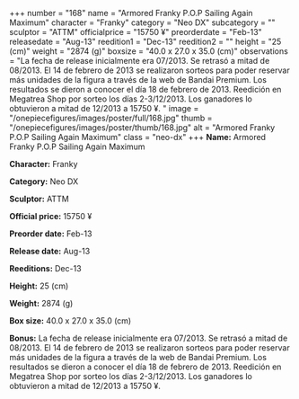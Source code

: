 +++
number = "168"
name = "Armored Franky P.O.P Sailing Again Maximum"
character = "Franky"
category = "Neo DX"
subcategory = ""
sculptor = "ATTM"
officialprice = "15750 ¥"
preorderdate = "Feb-13"
releasedate = "Aug-13"
reedition1 = "Dec-13"
reedition2 = ""
height = "25 (cm)"
weight = "2874 (g)"
boxsize = "40.0 x 27.0 x 35.0 (cm)"
observations = "La fecha de release inicialmente era 07/2013. Se retrasó a mitad de 08/2013. El 14 de febrero de 2013 se realizaron sorteos para poder reservar más unidades de la figura a través de la web de Bandai Premium. Los resultados se dieron a conocer el día 18 de febrero de 2013. Reedición en Megatrea Shop por sorteo los días 2-3/12/2013. Los ganadores lo obtuvieron a mitad de 12/2013 a 15750 ¥. "
image = "/onepiecefigures/images/poster/full/168.jpg"
thumb = "/onepiecefigures/images/poster/thumb/168.jpg"
alt = "Armored Franky P.O.P Sailing Again Maximum"
class = "neo-dx"
+++
**Name:** Armored Franky P.O.P Sailing Again Maximum

**Character:** Franky

**Category:** Neo DX 

**Sculptor:** ATTM

**Official price:** 15750 ¥

**Preorder date:** Feb-13

**Release date:** Aug-13

**Reeditions:** Dec-13

**Height:** 25 (cm)

**Weight:** 2874 (g)

**Box size:** 40.0 x 27.0 x 35.0 (cm)

**Bonus:** La fecha de release inicialmente era 07/2013. Se retrasó a mitad de 08/2013. El 14 de febrero de 2013 se realizaron sorteos para poder reservar más unidades de la figura a través de la web de Bandai Premium. Los resultados se dieron a conocer el día 18 de febrero de 2013. Reedición en Megatrea Shop por sorteo los días 2-3/12/2013. Los ganadores lo obtuvieron a mitad de 12/2013 a 15750 ¥. 